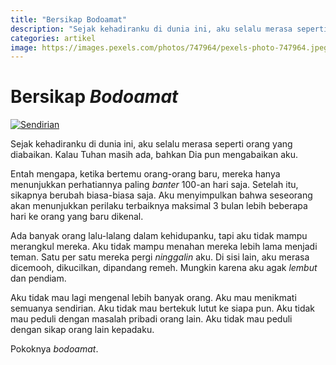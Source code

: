 ```yaml
---
title: "Bersikap Bodoamat"
description: "Sejak kehadiranku di dunia ini, aku selalu merasa seperti orang yang diabaikan. Kalau Tuhan masih ada, bahkan Dia pun mengabaikan aku."
categories: artikel
image: https://images.pexels.com/photos/747964/pexels-photo-747964.jpeg?auto=compress&cs=tinysrgb&dpr=2&h=120
---
```

# Bersikap _Bodoamat_

[![Sendirian](https://images.pexels.com/photos/747964/pexels-photo-747964.jpeg?auto=compress&cs=tinysrgb&dpr=2&w=720)](https://www.pexels.com/photo/person-on-a-bridge-near-a-lake-747964/)

Sejak kehadiranku di dunia ini, aku selalu merasa seperti orang yang diabaikan. Kalau Tuhan masih ada, bahkan Dia pun mengabaikan aku. 

Entah mengapa, ketika bertemu orang-orang baru, mereka hanya menunjukkan perhatiannya paling _banter_ 100-an hari saja. Setelah itu, sikapnya berubah biasa-biasa saja. Aku menyimpulkan bahwa seseorang akan menunjukkan perilaku terbaiknya maksimal 3 bulan lebih beberapa hari ke orang yang baru dikenal. 

Ada banyak orang lalu-lalang dalam kehidupanku, tapi aku tidak mampu merangkul mereka. Aku tidak mampu menahan mereka lebih lama menjadi teman. Satu per satu mereka pergi _ninggalin_ aku. Di sisi lain, aku merasa dicemooh, dikucilkan, dipandang remeh. Mungkin karena aku agak _lembut_ dan pendiam. 

Aku tidak mau lagi mengenal lebih banyak orang. Aku mau menikmati semuanya sendirian. Aku tidak mau bertekuk lutut ke siapa pun. Aku tidak mau peduli dengan masalah pribadi orang lain. Aku tidak mau peduli dengan sikap orang lain kepadaku. 

Pokoknya _bodoamat_.
